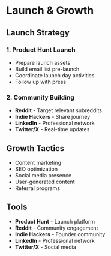 # Launch & Growth

## Launch Strategy

### 1. Product Hunt Launch
- Prepare launch assets
- Build email list pre-launch
- Coordinate launch day activities
- Follow up with press

### 2. Community Building
- **Reddit** - Target relevant subreddits
- **Indie Hackers** - Share journey
- **LinkedIn** - Professional network
- **Twitter/X** - Real-time updates

## Growth Tactics
- Content marketing
- SEO optimization
- Social media presence
- User-generated content
- Referral programs

## Tools
- **Product Hunt** - Launch platform
- **Reddit** - Community engagement
- **Indie Hackers** - Founder community
- **LinkedIn** - Professional network
- **Twitter/X** - Social media
